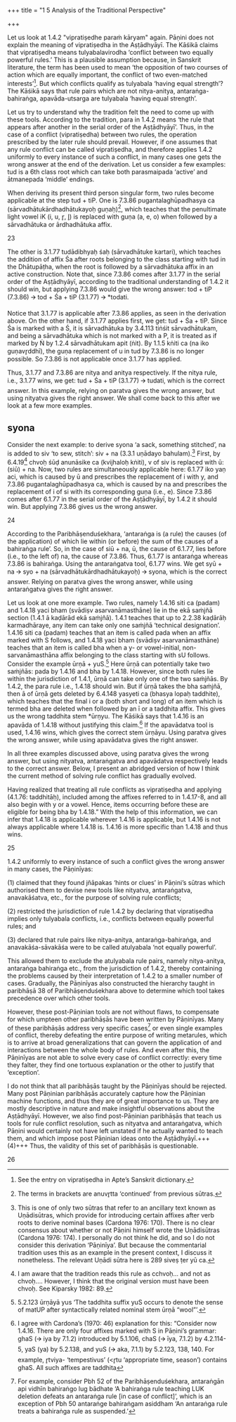 +++
title = "1 5 Analysis of the Traditional Perspective"

+++

Let us look at 1.4.2 "vipratiṣedhe paraṁ kāryam" again. Pāṇini does not explain the meaning of  vipratiṣedha in the Aṣṭādhyāyī. The Kāśikā claims that vipratiṣedha means tulyabalavirodha ‘conflict between two equally powerful rules.’ This is a plausible assumption because, in  Sanskrit literature, the term has been used to mean ‘the opposition of two courses of action  which are equally important, the conflict of two even-matched interests’[^59]. But which conflicts  qualify as tulyabala ‘having equal strength’? The Kāśikā says that rule pairs which are not  nitya-anitya, antaraṅga-bahiraṅga, apavāda-utsarga are tulyabala ‘having equal strength’.  

Let us try to understand why the tradition felt the need to come up with these tools. According  to the tradition, para in 1.4.2 means ‘the rule that appears after another in the serial order of  the Aṣṭādhyāyī’. Thus, in the case of a conflict (vipratiṣedha) between two rules, the operation  prescribed by the later rule should prevail. However, if one assumes that any rule conflict can  be called vipratiṣedha, and therefore applies 1.4.2 uniformly to every instance of such a  conflict, in many cases one gets the wrong answer at the end of the derivation. Let us consider  a few examples: tud is a 6th class root which can take both parasmaipada ‘active’ and ātmanepada ‘middle’ endings.  

When deriving its present third person singular form, two rules become applicable at the step  tud + tiP. One is 7.3.86 pugantalaghūpadhasya ca (sārvadhātukārdhadhātukayoḥ guṇaḥ)[^60],  which teaches that the penultimate light vowel iK (i, u, r̥, l̥) is replaced with guṇa (a, e, o) when  followed by a sārvadhātuka or ārdhadhātuka affix. 

[^59]: See the entry on vipratiṣedha in Apte’s Sanskrit dictionary.  

[^60]: The terms in brackets are anuvr̥tta ‘continued’ from previous sūtras. 

23 

The other is 3.1.77 tudādibhyaḥ śaḥ (sārvadhātuke kartari), which teaches the addition of affix Śa after roots belonging to the class  starting with tud in the Dhātupāṭha, when the root is followed by a sārvadhātuka affix in an active construction. Note that, since 7.3.86 comes after 3.1.77 in the serial order of the  Aṣṭādhyāyī, according to the traditional understanding of 1.4.2 it should win, but applying  7.3.86 would give the wrong answer: tod + tiP (7.3.86) 🡪 tod + Śa + tiP (3.1.77) 🡪 *todati.  

Notice that 3.1.77 is applicable after 7.3.86 applies, as seen in the derivation above. On the  other hand, if 3.1.77 applies first, we get: tud + Śa + tiP. Since Śa is marked with a Ś, it is  sārvadhātuka by 3.4.113 tiṅśit sārvadhātukam, and being a sārvadhātuka which is not marked  with a P, it is treated as if marked by Ṅ by 1.2.4 sārvadhātukam apit (ṅit). By 1.1.5 kṅiti ca (na  iko guṇavr̥ddhī), the guṇa replacement of u in tud by 7.3.86 is no longer possible. So 7.3.86 is  not applicable once 3.1.77 has applied.  

Thus, 3.1.77 and 7.3.86 are nitya and anitya respectively. If the nitya rule, i.e., 3.1.77 wins, we  get: tud + Śa + tiP (3.1.77) 🡪 tudati, which is the correct answer. In this example, relying on  paratva gives the wrong answer, but using nityatva gives the right answer. We shall come back  to this after we look at a few more examples.  

## syona
Consider the next example: to derive syona ‘a sack, something stitched’, na is added to siv ‘to  sew, stitch’: siv + na (3.3.1 uṇādayo bahulam).[^61] First, by 6.4.19[^62] chvoḥ śūḍ anunāsike ca  (kvijhaloḥ kṅiti), v of siv is replaced with ū: (siū) + na. Now, two rules are simultaneously  applicable here: 6.1.77 iko yaṇ aci, which is caused by ū and prescribes the replacement of i  with y, and 7.3.86 pugantalaghūpadhasya ca, which is caused by na and prescribes the  replacement of i of si with its corresponding guṇa (i.e., e). Since 7.3.86 comes after 6.1.77 in  the serial order of the Aṣṭādhyāyī, by 1.4.2 it should win. But applying 7.3.86 gives us the  wrong answer. 

[^61]: This is one of only two sūtras that refer to an ancillary text known as Uṇādisūtras, which provide for  introducing certain affixes after verb roots to derive nominal bases (Cardona 1976: 170). There is no  clear consensus about whether or not Pāṇini himself wrote the Uṇādisūtras (Cardona 1976: 174). I  personally do not think he did, and so I do not consider this derivation ‘Pāṇinīya’. But because the  commentarial tradition uses this as an example in the present context, I discuss it nonetheless. The  relevant Uṇādi sūtra here is 289 siveṣ ṭer yū ca. 

[^62]: I am aware that the tradition reads this rule as cchvoḥ… and not as chvoḥ…. However, I think that  the original version must have been chvoḥ. See Kiparsky 1982: 89.

24 

According to the Paribhāṣenduśekhara, ‘antaraṅga is (a rule) the causes (of the application)  of which lie within (or before) the sum of the causes of a bahiraṅga rule’. So, in the case of siū  + na, ū, the cause of 6.1.77, lies before (i.e., to the left of) na, the cause of 7.3.86. Thus, 6.1.77 is antaraṅga whereas 7.3.86 is bahiraṅga. Using the antaraṅgatva tool, 6.1.77 wins. We get  syū + na 🡪 syo + na (sārvadhātukārdhadhātukayoḥ) 🡪 syona, which is the correct answer.  Relying on paratva gives the wrong answer, while using antaraṅgatva gives the right answer.  

Let us look at one more example. Two rules, namely 1.4.16 siti ca (padam) and 1.4.18 yaci  bham (svādiṣv asarvanāmasthāne) lie in the ekā saṁjñā section (1.4.1 ā kaḍārād ekā saṁjñā). 1.4.1 teaches that up to 2.2.38 kaḍārāḥ karmadhāraye, any item can take only one saṁjñā ‘technical designation’. 1.4.16 siti ca (padam) teaches that an item is called pada when an affix  marked with S follows, and 1.4.18 yaci bham (svādiṣv asarvanāmasthāne) teaches that an item  is called bha when a y- or vowel-initial, non-sarvanāmasthāna affix belonging to the class  starting with sU follows. Consider the example ūrṇā + yuS.[^63] Here ūrṇā can potentially take  two saṁjñās: pada by 1.4.16 and bha by 1.4.18. However, since both rules lie within the  jurisdiction of 1.4.1, ūrṇā can take only one of the two saṁjñās. By 1.4.2, the para rule i.e., 1.4.18 should win. But if ūrṇā takes the bha saṁjñā, then ā of ūrṇā gets deleted by 6.4.148  yasyeti ca (bhasya lopaḥ taddhite), which teaches that the final i or a (both short and long) of  an item which is termed bha are deleted when followed by an ī or a taddhita affix. This gives  us the wrong taddhita stem *ūrṇyu. The Kāśikā says that 1.4.16 is an apavāda of 1.4.18 without  justifying this claim.[^64] If the apavādatva tool is used, 1.4.16 wins, which gives the correct stem  ūrṇāyu. Using paratva gives the wrong answer, while using apavādatva gives the right answer.  

In all three examples discussed above, using paratva gives the wrong answer, but using  nityatva, antaraṅgatva and apavādatva respectively leads to the correct answer. Below, I  present an abridged version of how I think the current method of solving rule conflict has  gradually evolved.   

[^63]: 5.2.123 ūrṇāyā yus ‘The taddhita suffix yuS occurs to denote the sense of matUP after syntactically  related nominal stem ūrṇā “wool”’. 

[^64]: I agree with Cardona’s (1970: 46) explanation for this: “Consider now 1.4.16. There are only four  affixes marked with S in Pāṇini’s grammar: ghaS (🡪 iya by 7.1.2) introduced by 5.1.106, chaS (🡪 īya,  7.1.2) by 4.2.114-5, yaS (ya) by 5.2.138, and yuS (🡪 aka, 7.1.1) by 5.2.123, 138, 140. For example,  r̥tviya- ‘tempestivus’ (<r̥tu ‘appropriate time, season’) contains ghaS. All such affixes are taddhita 

Having realized that treating all rule conflicts as vipratiṣedha and applying (4.1.76: taddhitāḥ), included among the affixes referred to in 1.4.17-8, and all also begin with y or a  vowel. Hence, items occurring before these are eligible for being bha by 1.4.18.” With the help of this  information, we can infer that 1.4.18 is applicable wherever 1.4.16 is applicable, but 1.4.16 is not always  applicable where 1.4.18 is. 1.4.16 is more specific than 1.4.18 and thus wins.

25 

1.4.2 uniformly to every instance of such a conflict gives the wrong answer in many cases, the  Pāṇinīyas: 

(1) claimed that they found jñāpakas ‘hints or clues’ in Pāṇini’s sūtras which authorised them  to devise new tools like nityatva, antaraṅgatva, anavakāśatva, etc., for the purpose of solving  rule conflicts; 

(2) restricted the jurisdiction of rule 1.4.2 by declaring that vipratiṣedha implies only tulyabala conflicts, i.e., conflicts between equally powerful rules; and 

(3) declared that rule pairs like nitya-anitya, antaraṅga-bahiraṅga, and anavakāśa-sāvakāśa were to be called atulyabala ‘not equally powerful’. 

This allowed them to exclude the atulyabala rule pairs, namely nitya-anitya, antaraṅga bahiraṅga etc., from the jurisdiction of 1.4.2, thereby containing the problems caused by their  interpretation of 1.4.2 to a smaller number of cases. Gradually, the Pāṇinīyas also constructed  the hierarchy taught in paribhāṣā 38 of Paribhāṣenduśekhara above to determine which tool  takes precedence over which other tools. 

However, these post-Pāṇinian tools are not without flaws, to compensate for which umpteen  other paribhāṣās have been written by Pāṇinīyas. Many of these paribhāṣās address very  specific cases[^65] or even single examples of conflict, thereby defeating the entire purpose of  writing metarules, which is to arrive at broad generalizations that can govern the application of  and interactions between the whole body of rules. And even after this, the Pāṇinīyas are not  able to solve every case of conflict correctly: every time they falter, they find one tortuous  explanation or the other to justify that ‘exception’. 

I do not think that all paribhāṣās taught by the Pāṇinīyas should be rejected. Many post Pāṇinian paribhāṣās accurately capture how the Pāṇinian machine functions, and thus they are  of great importance to us. They are mostly descriptive in nature and make insightful  observations about the Aṣṭādhyāyī. However, we also find post-Pāṇinian paribhāṣās that teach  us tools for rule conflict resolution, such as nityatva and antaraṅgatva, which Pāṇini would certainly not have left unstated if he actually wanted to teach them, and which impose post Pāṇinian ideas onto the Aṣṭādhyāyī.+++(4)+++ Thus, the validity of this set of paribhāṣās is questionable.

[^65]: For example, consider Pbh 52 of the Paribhāṣenduśekhara, antaraṅgān api vidhīn bahiraṅgo lug bādhate ‘A bahiraṅga rule teaching LUK deletion defeats an antaraṅga rule [in case of conflict]’, which  is an exception of Pbh 50 antaraṅge bahiraṅgam asiddham ‘An antaraṅga rule treats a bahiraṅga rule  as suspended.’

26 


